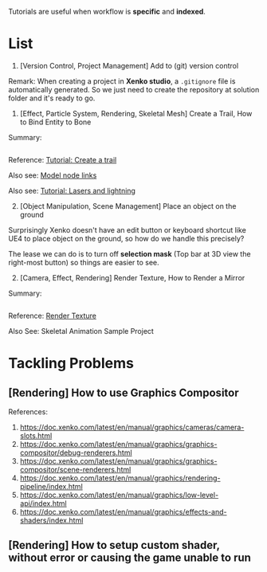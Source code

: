 Tutorials are useful when workflow is **specific** and **indexed**.

# List

1. \[Version Control, Project Management\] Add to (git) version control

Remark: When creating a project in **Xenko studio**, a `.gitignore` file is automatically generated. So we just need to create the repository at solution folder and it's ready to go.

1. \[Effect, Particle System, Rendering, Skeletal Mesh\] Create a Trail, How to Bind Entity to Bone

Summary:

```
```

Reference: [Tutorial: Create a trail](https://doc.xenko.com/latest/jp/manual/particles/tutorials/create-a-trail.html)

Also see: [Model node links](https://doc.xenko.com/latest/jp/manual/animation/model-node-links.html)

Also see: [Tutorial: Lasers and lightning](https://doc.xenko.com/latest/jp/manual/particles/tutorials/lasers-and-lightning.html)

2. \[Object Manipulation, Scene Management\] Place an object on the ground

Surprisingly Xenko doesn't have an edit button or keyboard shortcut like UE4 to place object on the ground, so how do we handle this precisely?

The lease we can do is to turn off **selection mask** (Top bar at 3D view the right-most button) so things are easier to see.

2. \[Camera, Effect, Rendering\] Render Texture, How to Render a Mirror

Summary:

```
```

Reference: [Render Texture](https://doc.xenko.com/latest/jp/manual/graphics/graphics-compositor/render-textures.html)

Also See: Skeletal Animation Sample Project

# Tackling Problems

## \[Rendering\] How to use Graphics Compositor

References: 

1. https://doc.xenko.com/latest/en/manual/graphics/cameras/camera-slots.html
2. https://doc.xenko.com/latest/en/manual/graphics/graphics-compositor/debug-renderers.html
3. https://doc.xenko.com/latest/en/manual/graphics/graphics-compositor/scene-renderers.html
4. https://doc.xenko.com/latest/en/manual/graphics/rendering-pipeline/index.html
5. https://doc.xenko.com/latest/en/manual/graphics/low-level-api/index.html
6. https://doc.xenko.com/latest/en/manual/graphics/effects-and-shaders/index.html

## \[Rendering\] How to setup custom shader, without error or causing the game unable to run